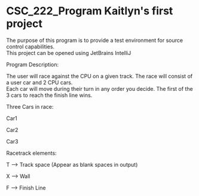 # CSC_222_Program Kaitlyn's first project

The purpose of this program is to provide a test environment for source control capabilities.  
This project can be opened using JetBrains IntelliJ


Program Description:

The user will race against the CPU on a given track.  The race will consist of a user car and 2 CPU cars.  
Each car will move during their turn in any order you decide.  The first of the 3 cars to reach the finish line wins.

Three Cars in race:

Car1

Car2

Car3

Racetrack elements:

T --> Track space (Appear as blank spaces in output)

X --> Wall

F --> Finish Line
